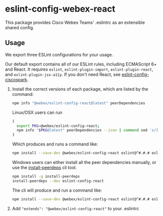 # eslint-config-webex-react

This package provides Cisco Webex Teams' .eslintrc as an extensible shared config.

## Usage

We export three ESLint configurations for your usage.

Our default export contains all of our ESLint rules, including ECMAScript 6+ and React. It requires `eslint`, `eslint-plugin-import`, `eslint-plugin-react`, and `eslint-plugin-jsx-a11y`. If you don't need React, see [eslint-config-ciscospark](https://npmjs.com/ciscospark/eslint-config-base).

1. Install the correct versions of each package, which are listed by the command:

    ```sh
    npm info "@webex/eslint-config-react@latest" peerDependencies
    ```

    Linux/OSX users can run

    ```sh
    (
      export PKG=@webex/eslint-config-react;
      npm info "$PKG@latest" peerDependencies --json | command sed 's/[\{\},]//g ; s/: /@/g' | xargs npm install --save-dev "$PKG@latest"
    )
    ```

    Which produces and runs a command like:

    ```sh
    npm install --save-dev @webex/eslint-config-react eslint@^#.#.# eslint-plugin-jsx-a11y@^#.#.# eslint-plugin-import@^#.#.# eslint-plugin-react@^#.#.#
    ```

    Windows users can either install all the peer dependencies manually, or use the [install-peerdeps](https://github.com/nathanhleung/install-peerdeps) cli tool.

    ```sh
    npm install -g install-peerdeps
    install-peerdeps --dev eslint-config-react
    ```

    The cli will produce and run a command like:

    ```sh
    npm install --save-dev @webex/eslint-config-react eslint@^#.#.# eslint-plugin-jsx-a11y@^#.#.# eslint-plugin-import@^#.#.# eslint-plugin-react@^#.#.#
    ```

1. Add `"extends": "@webex/eslint-config-react"` to your .eslintrc
